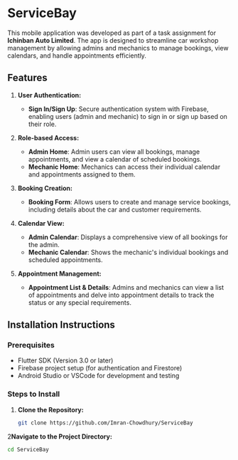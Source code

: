 # ServiceBay

This mobile application was developed as part of a task assignment for **Ichinban Auto Limited**. The app is designed to streamline car workshop management by allowing admins and mechanics to manage bookings, view calendars, and handle appointments efficiently.

## Features

1. **User Authentication:**
    - **Sign In/Sign Up**: Secure authentication system with Firebase, enabling users (admin and mechanic) to sign in or sign up based on their role.

2. **Role-based Access:**
    - **Admin Home**: Admin users can view all bookings, manage appointments, and view a calendar of scheduled bookings.
    - **Mechanic Home**: Mechanics can access their individual calendar and appointments assigned to them.

3. **Booking Creation:**
    - **Booking Form**: Allows users to create and manage service bookings, including details about the car and customer requirements.

4. **Calendar View:**
    - **Admin Calendar**: Displays a comprehensive view of all bookings for the admin.
    - **Mechanic Calendar**: Shows the mechanic's individual bookings and scheduled appointments.

5. **Appointment Management:**
    - **Appointment List & Details**: Admins and mechanics can view a list of appointments and delve into appointment details to track the status or any special requirements.

## Installation Instructions

### Prerequisites
- Flutter SDK (Version 3.0 or later)
- Firebase project setup (for authentication and Firestore)
- Android Studio or VSCode for development and testing

### Steps to Install
1. **Clone the Repository:**
   ```bash
   git clone https://github.com/Imran-Chowdhury/ServiceBay
2**Navigate to the Project Directory:**
   ```bash
   cd ServiceBay

   

